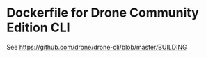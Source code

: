 # Dockerfile for Drone Community Edition CLI
See https://github.com/drone/drone-cli/blob/master/BUILDING